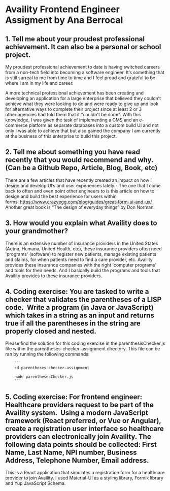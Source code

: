 # Availity Frontend Engineer Assigment by Ana Berrocal

## 1. Tell me about your proudest professional achievement. It can also be a personal or school project.
My proudest professional achievement to date is having switched careers from a non-tech field into becoming a software engineer. It’s something that is still surreal to me from time to time and I feel proud and grateful to be where I am in my life and career.

A more technical professional achievement has been creating and developing an application for a large enterprise that believed they couldn’t achieve what they were looking to do and were ready to give up and look for alternative ways to complete their project since at least 2 or 3 other agencies had told them that it "couldn't be done". With this knowledge, I was given the task of implementing a CMS and an e-commerce platform as separate databases into a custom build UI and not only I was able to achieve that but also gained the company I am currently at the business of this enterprise to build this project.

## 2. Tell me about something you have read recently that you would recommend and why. (Can be a Github Repo, Article, Blog, Book, etc) 
There are a few articles that have recently created an impact on how I design and develop UI’s and user experiences lately:- The one that I come back to often and even point other engineers to is this article on how to design and build the best experience for users within forms: https://www.crazyegg.com/blog/guides/great-form-ui-and-ux/
    Another great book is “The design of everyday things” by Don Norman.

## 3. How would you explain what Availity does to your grandmother? 
There is an extensive number of insurance providers in the United States (Aetna, Humana, United Health, etc), these insurance providers often need 'programs' (software) to register new patients, manage existing patients and claims, for when patients need to find a care provider, etc. Availity provides these insurance companies with the right 'computer programs' and tools for their needs. And I basically build the programs and tools that Availity provides to these insurance providers.

## 4. Coding exercise: You are tasked to write a checker that validates the parentheses of a LISP code.  Write a program (in Java or JavaScript) which takes in a string as an input and returns true if all the parentheses in the string are properly closed and nested.
Please find the solution for this coding exercise in the parenthesisChecker.js file within the parentheses-checker-assignment directory. This file can be ran by running the following commands:
        
        ```
        cd parentheses-checker-assignment

        node parenthesesChecker.js
        ```

## 5. Coding exercise: For frontend engineer: Healthcare providers request to be part of the Availity system.  Using a modern JavaScript framework (React preferred, or Vue or Angular), create a registration user interface so healthcare providers can electronically join Availity. The following data points should be collected: First Name, Last Name, NPI number, Business Address, Telephone Number, Email address.
This is a React application that simulates a registration form for a healthcare provider to join Availity. I used Material-UI as a styling library, Formik library and Yup JavaScript Schema.